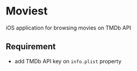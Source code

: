# Moviest
iOS application for browsing movies on TMDb API

## Requirement
- add TMDb API key on `info.plist` property

